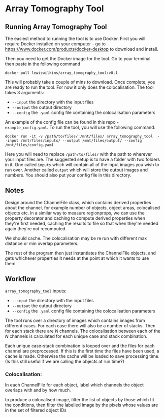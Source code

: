 # Array Tomography Tool

## Running Array Tomography Tool

The easiest method to running the tool is to use Docker. First you will require
Docker installed on your computer - go to
https://www.docker.com/products/docker-desktop to download and install.

Then you need to get the Docker image for the tool. Go to your terminal then
paste in the following command

`docker pull lewiswilkins/array_tomography_tool:v0.1`

This will probably take a couple of mins to download. Once complete, you are
ready to run the tool. For now it only does the colocalisation. The tool takes 3
arguments:
- `--input` the directory with the input files 
- `--output` the output directory
- `--config` the `.yaml` config file containing the colocalisation parameters

An example of the config file can be found in this repo - `example_config.yaml`.
To run the tool, you will use the following command:

`docker run -it -v /path/to/files/:/mnt/files/ array_tomography_tool  --input
/mnt/files/inputs/ --output /mnt/files/output/ --config /mnt/files/config.yaml`

Here you will need to replace `/path/to/files/` with the path to wherever your
input files are. The suggested setup is to have a folder with two folders in it.
One called `inputs` which will contain all of the input images you wish to run
over. Another called `output` which will store the output images and numbers.
You should also put your config file in this directory.


## Notes

Design around the ChannelFile class, which contains derived properties about the channel,
for example number of objects, object areas, colocalised objects etc.
In a similar way to measure.regionprops, we can use the property decorator and caching to
compute derived properties when they're first needed, caching the results to file so that
when they're needed again they're not recomputed.

We should cache. The colocalisation may be re run with different max distance or
min overlap parameters.

The rest of the program then just instantiates the ChannelFile objects, and gets whichever
properties it needs at the point at which it wants to use them.

## Workflow

`array_tomography_tool` inputs:
- `--input` the directory with the input files 
- `--output` the output directory
- `--config` the `.yaml` config file containing the colocalisation parameters

The tool runs over a directory of images which contains images from different
cases. For each case there will also be a number of stacks.
Then for each stack there are *N* channels. The colocalisation between each of
the *N* channels is calculated for each unique case and stack combination.

Each unique case-stack combination is looped over and the files for each channel
are preprocessed. If this is the first time the files have been used, a cache is
made. Otherwise the cache will be loaded to save processing time. (Is this still
useful if we are calling the objects at run time?)


### Colocalisation:
In each ChannelFile for each object, label which channels the object overlaps with and by how much.

to produce a colocalised image, filter the list of objects by those which fit the conditions, then
filter the labelled image by the pixels whose values are in the set of filtered object IDs
